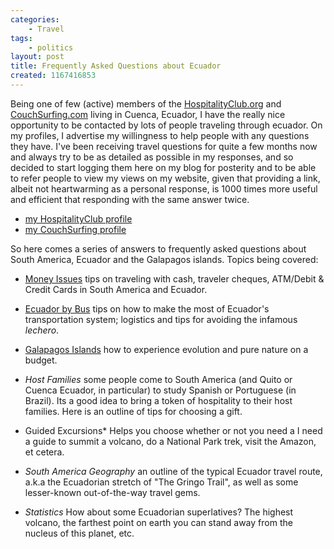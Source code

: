 ```yaml
---
categories:
    - Travel
tags:
    - politics
layout: post
title: Frequently Asked Questions about Ecuador
created: 1167416853
---
```

Being one of few (active) members of the <a title="The Hospitality Club" href="http://hospitalityclub.org" target="_blank">HospitalityClub.org</a> and <a title="Couch Surfing" href="http://couchsurfing.com" target="_blank">CouchSurfing.com</a> living in Cuenca, Ecuador, I have the  really nice opportunity to be contacted by lots of people traveling through ecuador.  On my profiles, I advertise my willingness to help people with any questions they have. I've been receiving travel questions for quite a few months now and always try to be as detailed as possible in my responses, and so decided to start logging them here on my blog for posterity and to be able to refer people to view my views on my website, given that providing a link, albeit not heartwarming as a personal response, is 1000 times more useful and efficient that responding with the same answer twice.

* [my HospitalityClub profile](http://secure.hospitalityclub.org/hc/travel.php?cid=jrguitar21)
* [my CouchSurfing profile](http://www.couchsurfing.com/profile.html?id=8ENMUP)

So here comes a series of answers to frequently asked questions about South America, Ecuador and the Galapagos islands. Topics being covered:

* [Money Issues](/2006-12-29-send-money-now-mom) tips on traveling with cash, traveler cheques, ATM/Debit &amp; Credit Cards in South America and Ecuador.

* [Ecuador by Bus](/2007-01-11-ecuador-by-bus) tips on how to make the most of Ecuador's transportation system; logistics and tips for avoiding the infamous _lechero_.

* [Galapagos Islands](/2006-05-21-pure-nature-on-a-budget) how to experience evolution and pure nature on a budget.

* *Host Families* some people come to South America (and Quito or Cuenca Ecuador, in particular) to study Spanish or Portuguese (in Brazil).  Its a good idea to bring a token of hospitality to their host families. Here is an outline of tips for choosing a gift.

* Guided Excursions* Helps you choose whether or not you need a I need a guide to summit a volcano, do a National Park trek, visit the Amazon, et cetera.

* *South America Geography* an outline of the typical Ecuador travel route, a.k.a the Ecuadorian stretch of "The Gringo Trail", as well as some lesser-known out-of-the-way travel gems.

* *Statistics* How about some Ecuadorian superlatives?  The highest volcano, the farthest point on earth you can stand away from the nucleus of this planet, etc.
